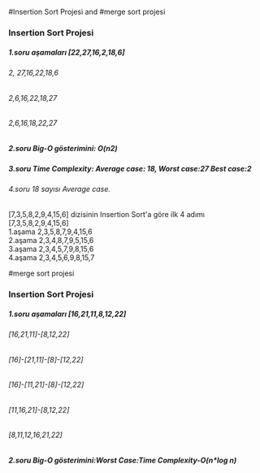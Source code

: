 #Insertion Sort Projesi and #merge sort projesi
<h3>Insertion Sort Projesi</h3>
<div id="p"></div>
<h5>1.soru aşamaları [22,27,16,2,18,6]</h5>
<h6>2, 27,16,22,18,6</h6>
<h6>2,6,16,22,18,27</h6>
<h6>2,6,16,18,22,27</h6>
<h5>2.soru Big-O gösterimini: O(n2)</h5>
<h5>3.soru Time Complexity: Average case: 18, Worst case:27 Best case:2</h5>
<h6>4.soru 18 sayısı Average case.</h6>
<! burada inserion sort projesini denedim

<h2>[7,3,5,8,2,9,4,15,6] dizisinin Insertion Sort'a göre ilk 4 adımı</h2>
<div id="html"><div id="head">[7,3,5,8,2,9,4,15,6]</div>
<div id="head">1.aşama 2,3,5,8,7,9,4,15,6</div>
<div id="head">2.aşama 2,3,4,8,7,9,5,15,6</div>
<div id="head">3.aşama 2,3,4,5,7,9,8,15,6</div>
<div id="head">4.aşama 2,3,4,5,6,9,8,15,7</div></div>


#merge sort projesi
<h3>Insertion Sort Projesi</h3>
<div id="p"></div>
<h5>1.soru aşamaları [16,21,11,8,12,22]</h5>
<h6>[16,21,11]-[8,12,22]</h6>
<h6>[16]-[21,11]-[8]-[12,22]</h6>
<h6>[16]-[11,21]-[8]-[12,22]</h6>
<h6>[11,16,21]-[8,12,22]</h6>
<h6>[8,11,12,16,21,22]</h6>
<h5>2.soru Big-O gösterimini:Worst Case:Time Complexity-O(n*log n)</h5>

